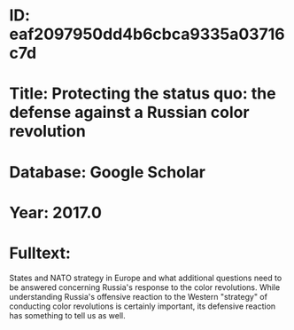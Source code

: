 # ID: eaf2097950dd4b6cbca9335a03716c7d
# Title: Protecting the status quo: the defense against a Russian color revolution
# Database: Google Scholar
# Year: 2017.0
# Fulltext:
States and NATO strategy in Europe and what additional questions need to be answered concerning Russia's response to the color revolutions.
While understanding Russia's offensive reaction to the Western "strategy" of conducting color revolutions is certainly important, its defensive reaction has something to tell us as well.